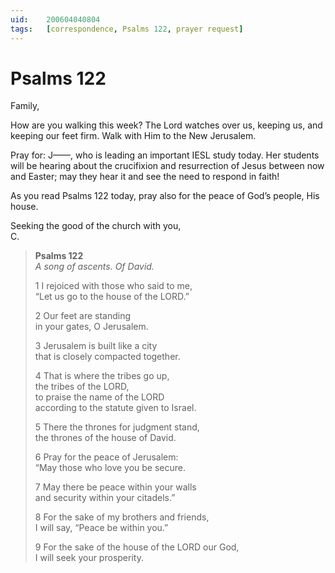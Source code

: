 ```yaml
---
uid:	200604040804
tags:	[correspondence, Psalms 122, prayer request]
---
```

  
# Psalms 122

Family,

How are you walking this week? The Lord watches over us, keeping us, and keeping our feet firm. Walk with Him to the New Jerusalem.

Pray for: J——, who is leading an important IESL study today. Her students will be hearing about the crucifixion and resurrection of Jesus between now and Easter; may they hear it and see the need to respond in faith!

As you read Psalms 122 today, pray also for the peace of God’s people, His house.

Seeking the good of the church with you,  
C.

> **Psalms 122**  
> *A song of ascents. Of David.*
> 
> 1 I rejoiced with those who said to me,  
> “Let us go to the house of the LORD.”
> 
> 2 Our feet are standing  
> in your gates, O Jerusalem.
> 
> 3 Jerusalem is built like a city  
> that is closely compacted together.
> 
> 4 That is where the tribes go up,  
> the tribes of the LORD,  
> to praise the name of the LORD  
> according to the statute given to Israel.
> 
> 5 There the thrones for judgment stand,  
> the thrones of the house of David.
> 
> 6 Pray for the peace of Jerusalem:  
> “May those who love you be secure.
> 
> 7 May there be peace within your walls  
> and security within your citadels.”
> 
> 8 For the sake of my brothers and friends,  
> I will say, “Peace be within you.”
> 
> 9 For the sake of the house of the LORD our God,  
> I will seek your prosperity.
